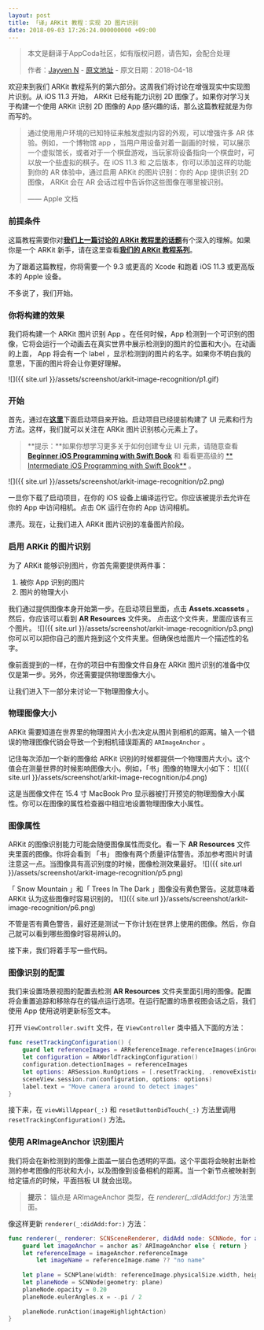 ```yaml
---
layout: post
title: 「译」ARKit 教程：实现 2D 图片识别
date: 2018-09-03 17:26:24.000000000 +09:00
---
```


> 本文是翻译于AppCoda社区，如有版权问题，请告知，会配合处理
>  
>  作者：[Jayven N](https://medium.com/@jayvenn)    -    [原文地址](https://www.appcoda.com/arkit-image-recognition/)    -    原文日期：2018-04-18


欢迎来到我们 ARKit 教程系列的第六部分。这周我们将讨论在增强现实中实现图片识别。从 iOS 11.3 开始， ARKit 已经有能力识别 2D 图像了。如果你对学习关于构建一个使用 ARKit 识别 2D 图像的 App 感兴趣的话，那么这篇教程就是为你而写的。

> 通过使用用户环境的已知特征来触发虚拟内容的外观，可以增强许多 AR 体验。例如，一个博物馆 app ，当用户用设备对着一副画的时候，可以展示一个虚拟馆长，或者对于一个棋盘游戏，当玩家将设备指向一个棋盘时，可以放一个些虚拟的棋子。在 iOS 11.3 和 之后版本，你可以添加这样的功能到你的 AR 体验中，通过启用 ARKit 的图片识别：你的 App 提供识别 2D 图像， ARKit 会在 AR 会话过程中告诉你这些图像在哪里被识别。
> 
> —— Apple 文档 


### 前提条件

这篇教程需要你对[**我们上一篇讨论的 ARKit 教程里的话题**](https://emptywalker.github.io/2018/08/arkit-light-estimation/)有个深入的理解。如果你是一个 ARKit 新手，请在这里查看[**我们的 ARKit 教程系列**](https://www.appcoda.com/tag/arkit/)。

为了跟着这篇教程，你将需要一个 9.3 或更高的 Xcode 和跑着 iOS 11.3 或更高版本的 Apple 设备。

不多说了，我们开始。

### 你将构建的效果

我们将构建一个 ARKit 图片识别 App 。在任何时候，App 检测到一个可识别的图像，它将会运行一个动画去在真实世界中展示检测到的图片的位置和大小。在动画的上面， App 将会有一个 label ，显示检测到的图片的名字。如果你不明白我的意思，下面的图片将会让你更好理解。

![]({{  site.url  }}/assets/screenshot/arkit-image-recognition/p1.gif)


### 开始

首先，通过在[**这里**](https://raw.githubusercontent.com/appcoda/ARKitImageRecognition/master/StarterProject.zip)下面启动项目来开始。启动项目已经提前构建了 UI 元素和行为方法。这样，我们就可以关注在 ARKit 图片识别核心元素上了。

> **提示：**如果你想学习更多关于如何创建专业 UI 元素，请随意查看 [**Beginner iOS Programming with Swift Book**](https://www.appcoda.com/swift/) 和 看看更高级的 [** Intermediate iOS Programming with Swift Book**](https://www.appcoda.com/intermediate-swift-programming-book/) 。
> 

![]({{  site.url  }}/assets/screenshot/arkit-image-recognition/p2.png)

一旦你下载了启动项目，在你的 iOS 设备上编译运行它。你应该被提示去允许在你的 App 中访问相机。点击 OK 运行在你的 App 访问相机。

漂亮。现在，让我们进入 ARKit 图片识别的准备图片阶段。

### 启用 ARKit 的图片识别
为了 ARKit 能够识别图片，你首先需要提供两件事：

1. 被你 App 识别的图片
2. 图片的物理大小

我们通过提供图像本身开始第一步。在启动项目里面，点击 **Assets.xcassets** 。然后，你应该可以看到 **AR Resources** 文件夹。 点击这个文件夹，里面应该有三个图片。
![]({{  site.url  }}/assets/screenshot/arkit-image-recognition/p3.png)
你可以可以把你自己的图片拖到这个文件夹里。但确保也给图片一个描述性的名字。

像前面提到的一样，在你的项目中有图像文件自身在 ARKit 图片识别的准备中仅仅是第一步。另外，你还需要提供物理图像大小。

让我们进入下一部分来讨论一下物理图像大小。

### 物理图像大小
ARKit 需要知道在世界里的物理图片大小去决定从图片到相机的距离。输入一个错误的物理图像代销会导致一个到相机错误距离的 `ARImageAnchor` 。

记住每次添加一个新的图像给 ARKit 识别的时候都提供一个物理图片大小。这个值会在测量世界的时候影响图像大小。例如，「书」图像的物理大小如下：
![]({{  site.url  }}/assets/screenshot/arkit-image-recognition/p4.png)

这是当图像文件在 15.4 寸 MacBook Pro 显示器被打开预览的物理图像大小属性。你可以在图像的属性检查器中相应地设置物理图像大小属性。

### 图像属性

ARKit 的图像识别能力可能会随便图像属性而变化。看一下 **AR Resources** 文件夹里面的图像。你将会看到 「书」 图像有两个质量评估警告。添加参考图片时请注意这一点。当图像具有高识别度的时候，图像检测效果最好。
![]({{  site.url  }}/assets/screenshot/arkit-image-recognition/p5.png)

「 Snow Mountain 」和「 Trees In The Dark 」图像没有黄色警告。这就意味着 ARKit 认为这些图像时容易识别的。
![]({{  site.url  }}/assets/screenshot/arkit-image-recognition/p6.png)

不管是否有黄色警告，最好还是测试一下你计划在世界上使用的图像。然后，你自己就可以看到哪些图像时容易辨认的。

接下来，我们将着手写一些代码。

### 图像识别的配置
我们来设置场景视图的配置去检测 **AR Resources** 文件夹里面引用的图像。配置将会重置追踪和移除存在的锚点运行选项。在运行配置的场景视图会话之后，我们使用 App 使用说明更新标签文本。

打开 `ViewController.swift` 文件，在 `ViewController` 类中插入下面的方法：

```swift
func resetTrackingConfiguration() {
    guard let referenceImages = ARReferenceImage.referenceImages(inGroupNamed: "AR Resources", bundle: nil) else { return }
    let configuration = ARWorldTrackingConfiguration()
    configuration.detectionImages = referenceImages
    let options: ARSession.RunOptions = [.resetTracking, .removeExistingAnchors]
    sceneView.session.run(configuration, options: options)
    label.text = "Move camera around to detect images"
}
```
接下来，在 `viewWillAppear(_:)` 和 `resetButtonDidTouch(_:)` 方法里调用 `resetTrackingConfiguration()` 方法。

### 使用 ARImageAnchor 识别图片
我们将会在新检测到的图像上面盖一层白色透明的平面。这个平面将会映射出新检测的参考图像的形状和大小，以及图像到设备相机的距离。当一个新节点被映射到给定锚点的时候，平面挡板 UI 就会出现。

> **提示：** 锚点是 ARImageAnchor 类型，在 *renderer(_:didAdd:for:)* 方法里面。
>
像这样更新 `renderer(_:didAdd:for:)` 方法：

```swift
func renderer(_ renderer: SCNSceneRenderer, didAdd node: SCNNode, for anchor: ARAnchor) {
    guard let imageAnchor = anchor as? ARImageAnchor else { return }
    let referenceImage = imageAnchor.referenceImage
        let imageName = referenceImage.name ?? "no name"
        
    let plane = SCNPlane(width: referenceImage.physicalSize.width, height: referenceImage.physicalSize.height)
    let planeNode = SCNNode(geometry: plane)
    planeNode.opacity = 0.20
    planeNode.eulerAngles.x = -.pi / 2
    
    planeNode.runAction(imageHighlightAction)
}
```

